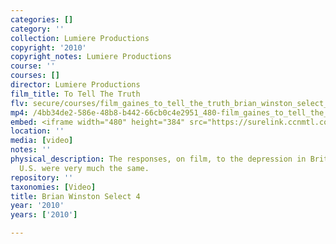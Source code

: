```yaml
---
categories: []
category: ''
collection: Lumiere Productions
copyright: '2010'
copyright_notes: Lumiere Productions
course: ''
courses: []
director: Lumiere Productions
film_title: To Tell The Truth
flv: secure/courses/film_gaines_to_tell_the_truth_brian_winston_select_4.flv
mp4: /4bb34de2-586e-48b8-b442-66cb0c4e2951_480-film_gaines_to_tell_the_truth_brian_winston_select_4.mp4
embed: <iframe width="480" height="384" src="https://surelink.ccnmtl.columbia.edu/video/?player=mp4_secure_stream&file=/4bb34de2-586e-48b8-b442-66cb0c4e2951_480-film_gaines_to_tell_the_truth_brian_winston_select_4.mp4&width=480&height=360&poster=https://d369ay3g98xik5.cloudfront.net/thumbs/2016/11/17/4bb34de2-586e-48b8-b442-66cb0c4e2951-00003.jpg&authtype=wind"></iframe>
location: ''
media: [video]
notes: ''
physical_description: The responses, on film, to the depression in Britain and the
  U.S. were very much the same.
repository: ''
taxonomies: [Video]
title: Brian Winston Select 4
year: '2010'
years: ['2010']

---
```

